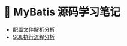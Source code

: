 :closed_book: MyBatis 源码学习笔记
==============

- [配置文件解析分析](https://www.dekux.com/Java/Mybatis/d040f9b1.html)
- [SQL执行流程分析](https://www.dekux.com/Java/Mybatis/d2d7bdd5.html)


